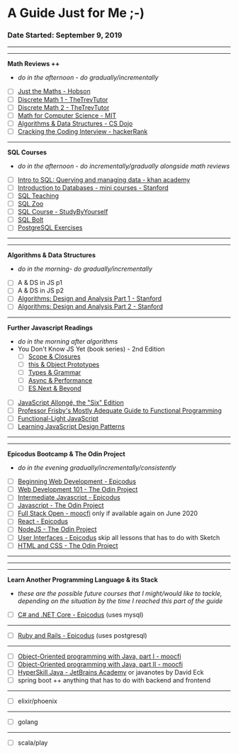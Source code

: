 # A Guide Just for Me ;-)
### Date Started: September 9, 2019
---
---
**Math Reviews ++**
- _do in the afternoon - do gradually/incrementally_
- [ ]  [Just the Maths - Hobson](https://archive.uea.ac.uk/jtm/contents.htm) 
- [ ]  [Discrete Math 1 - TheTrevTutor](https://www.youtube.com/playlist?list=PLDDGPdw7e6Ag1EIznZ-m-qXu4XX3A0cIz)
- [ ]  [Discrete Math 2 - TheTrevTutor](https://www.youtube.com/playlist?list=PLDDGPdw7e6Aj0amDsYInT_8p6xTSTGEi2)
- [ ]  [Math for Computer Science - MIT](https://www.youtube.com/playlist?list=PLUl4u3cNGP60UlabZBeeqOuoLuj_KNphQ)
- [ ]  [Algorithms & Data Structures - CS Dojo](https://www.youtube.com/playlist?list=PLBZBJbE_rGRV8D7XZ08LK6z-4zPoWzu5H)
- [ ]  [Cracking the Coding Interview - hackerRank](https://www.youtube.com/playlist?list=PLOuZYwbmgZWXvkghUyMLdI90IwxbNCiWK)
---
**SQL Courses**
- _do in the afternoon - do incrementally/gradually alongside math reviews_
- [ ]  [Intro to SQL: Querying and managing data - khan academy](https://www.khanacademy.org/computing/computer-programming/sql)
- [ ]  [Introduction to Databases - mini courses - Stanford](https://lagunita.stanford.edu/courses/DB/2014/SelfPaced/about)
- [ ]  [SQL Teaching](https://www.sqlteaching.com/)
- [ ]  [SQL Zoo](https://sqlzoo.net/)
- [ ]  [SQL Course - StudyByYourself](http://studybyyourself.com/seminar/sql/course/?lang=en)
- [ ]  [SQL Bolt](https://sqlbolt.com/)
- [ ]  [PostgreSQL Exercises](https://pgexercises.com/)
---
---
**Algorithms & Data Structures**
- _do in the morning- do gradually/incrementally_
- [ ]  A & DS in JS p1
- [ ]  A & DS in JS p2
- [ ]  [Algorithms: Design and Analysis Part 1 - Stanford](https://lagunita.stanford.edu/courses/course-v1:Engineering+Algorithms1+SelfPaced/about)
- [ ]  [Algorithms: Design and Analysis Part 2 - Stanford](https://lagunita.stanford.edu/courses/course-v1:Engineering+Algorithms2+SelfPaced/about)
---
**Further Javascript Readings**
- _do in the morning after algorithms_
- You Don't Know JS Yet (book series) - 2nd Edition
    - [ ]  [Scope & Closures](https://github.com/getify/You-Dont-Know-JS/blob/2nd-ed/scope-closures/README.md)
    - [ ]  [this & Object Prototypes](https://github.com/getify/You-Dont-Know-JS/blob/2nd-ed/this-object-prototypes/README.md)
    - [ ]  [Types & Grammar](https://github.com/getify/You-Dont-Know-JS/blob/2nd-ed/types-grammar/README.md)
    - [ ]  [Async & Performance](https://github.com/getify/You-Dont-Know-JS/blob/2nd-ed/async-performance/README.md)
    - [ ]  [ES.Next & Beyond](https://github.com/getify/You-Dont-Know-JS/blob/2nd-ed/es-next-beyond/README.md)
- [ ]  [JavaScript Allongé, the "Six" Edition](https://leanpub.com/javascriptallongesix/read)
- [ ]  [Professor Frisby's Mostly Adequate Guide to Functional Programming](https://mostly-adequate.gitbooks.io/mostly-adequate-guide/)
- [ ]  [Functional-Light JavaScript](https://github.com/getify/Functional-Light-JS)
- [ ]  [Learning JavaScript Design Patterns](https://addyosmani.com/resources/essentialjsdesignpatterns/book/)
---
---
**Epicodus Bootcamp & The Odin Project**
- _do in the evening gradually/incrementally/consistently_
- [ ]  [Beginning Web Development - Epicodus](https://www.learnhowtoprogram.com/introduction-to-programming) 
- [ ]  [Web Development 101 - The Odin Project](https://www.theodinproject.com/courses/web-development-101) 
- [ ]  [Intermediate Javascript - Epicodus](https://www.learnhowtoprogram.com/intermediate-javascript) 
- [ ]  [Javascript - The Odin Project](https://www.theodinproject.com/courses/javascript) 
- [ ]  [Full Stack Open - moocfi](https://www.mooc.fi/en/) only if available again on June 2020
- [ ]  [React - Epicodus](https://www.learnhowtoprogram.com/react)
- [ ]  [NodeJS - The Odin Project](https://www.theodinproject.com/courses/nodejs)
- [ ]  [User Interfaces - Epicodus](https://www.learnhowtoprogram.com/user-interfaces) skip all lessons that has to do with Sketch
- [ ]  [HTML and CSS - The Odin Project](https://www.theodinproject.com/courses/html5-and-css3)
---
---
---
**Learn Another Programming Language & its Stack**
- _these are the possible future courses that I might/would like to tackle, depending on the situation by the time I reached this part of the guide_
- [ ]  [C# and .NET Core - Epicodus](https://www.learnhowtoprogram.com/c-and-net) (uses mysql)
---
- [ ]  [Ruby and Rails - Epicodus](https://www.learnhowtoprogram.com/ruby-and-rails) (uses postgresql)

---
- [ ]  [Object-Oriented programming with Java, part I - moocfi](http://moocfi.github.io/courses/2013/programming-part-1/material.html)
- [ ]  [Object-Oriented programming with Java, part II - moocfi](http://moocfi.github.io/courses/2013/programming-part-2/material.html)
- [ ]  [HyperSkill Java - JetBrains Academy](https://hi.hyperskill.org/projects3) or javanotes by David Eck 
- [ ]  spring boot ++ anything that has to do with backend and frontend
---
- [ ]  elixir/phoenix
---
- [ ]  golang
---
- [ ]  scala/play

